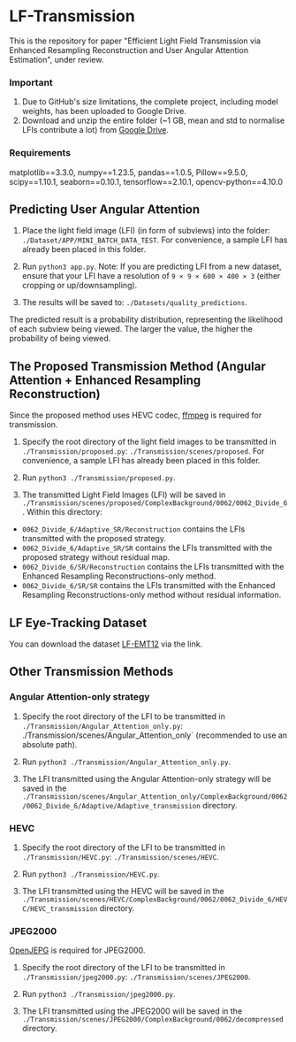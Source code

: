 # LF-Transmission

This is the repository for paper "Efficient Light Field Transmission via Enhanced Resampling Reconstruction and User Angular Attention Estimation", under review.

### Important

1. Due to GitHub's size limitations, the complete project, including model weights, has been uploaded to Google Drive.
2. Download and unzip the entire folder (~1 GB, mean and std to normalise LFIs contribute a lot) from [Google Drive](https://drive.google.com/file/d/1aMCeRIF0Aqltciuk66bzI3qILrnZ7qOu/view?usp=sharing).

### Requirements

matplotlib==3.3.0, numpy==1.23.5, pandas==1.0.5, Pillow==9.5.0, scipy==1.10.1, seaborn==0.10.1, tensorflow==2.10.1, opencv-python==4.10.0



## Predicting User Angular Attention

1. Place the light field image (LFI) (in form of subviews) into the folder: `./Dataset/APP/MINI_BATCH_DATA_TEST`. For convenience, a sample LFI has already been placed in this folder.

2. Run `python3 app.py`. Note: If you are predicting LFI from a new dataset, ensure that your LFI have a resolution of `9 × 9 × 600 × 400 × 3` (either cropping or up/downsampling).

3. The results will be saved to: `./Datasets/quality_predictions`.

The predicted result is a probability distribution, representing the likelihood of each subview being viewed. The larger the value, the higher the probability of being viewed.



## The Proposed Transmission Method (Angular Attention + Enhanced Resampling Reconstruction)

Since the proposed method uses HEVC codec, [ffmpeg](https://ffmpeg.org/download.html) is required for transmission.

1. Specify the root directory of the light field images to be transmitted in `./Transmission/proposed.py`: `./Transmission/scenes/proposed`. For convenience, a sample LFI has already been placed in this folder.

2. Run `python3 ./Transmission/proposed.py`.

3. The transmitted Light Field Images (LFI) will be saved in `./Transmission/scenes/proposed/ComplexBackground/0062/0062_Divide_6`. Within this directory:
  * `0062_Divide_6/Adaptive_SR/Reconstruction` contains the LFIs transmitted with the proposed strategy.
  * `0062_Divide_6/Adaptive_SR/SR` contains the LFIs transmitted with the proposed strategy without residual map.
  *  `0062_Divide_6/SR/Reconstruction` contains the LFIs transmitted with the Enhanced Resampling Reconstructions-only method.
  * `0062_Divide_6/SR/SR` contains the LFIs transmitted with the Enhanced Resampling Reconstructions-only method without residual information.


## LF Eye-Tracking Dataset

You can download the dataset [LF-EMT12](https://drive.google.com/drive/folders/1vZdrADy0TWMs_Nw2Cb_6dSzg9cx5O8qn?usp=sharing) via the link.




## Other Transmission Methods

### Angular Attention-only strategy 

1. Specify the root directory of the LFI to be transmitted in `./Transmission/Angular_Attention_only.py`: ./Transmission/scenes/Angular_Attention_only` (recommended to use an absolute path).

2. Run `python3 ./Transmission/Angular_Attention_only.py`.

3. The LFI transmitted using the Angular Attention-only strategy will be saved in the `./Transmission/scenes/Angular_Attention_only/ComplexBackground/0062/0062_Divide_6/Adaptive/Adaptive_transmission` directory.



### HEVC

1. Specify the root directory of the LFI to be transmitted in `./Transmission/HEVC.py`: `./Transmission/scenes/HEVC`.

2. Run `python3 ./Transmission/HEVC.py`.

3. The LFI transmitted using the HEVC will be saved in the `./Transmission/scenes/HEVC/ComplexBackground/0062/0062_Divide_6/HEVC/HEVC_transmission` directory.



### JPEG2000

[OpenJEPG](https://www.openjpeg.org/) is required for JPEG2000.

1. Specify the root directory of the LFI to be transmitted in `./Transmission/jpeg2000.py`: `./Transmission/scenes/JPEG2000`.

2. Run `python3 ./Transmission/jpeg2000.py`.

3. The LFI transmitted using the JPEG2000 will be saved in the `./Transmission/scenes/JPEG2000/ComplexBackground/0062/decompressed` directory.



